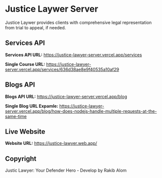 # Justice Laywer Server
Justice Laywer provides clients with comprehensive legal representation from trial to appeal, if needed.

## Services API
**Services API URL:** https://justice-lawyer-server.vercel.app/services

**Single Course URL:** https://justice-lawyer-server.vercel.app/services/636d38ae8e9f40535a10af29

## Blogs API
**Blogs API URL:** https://justice-lawyer-server.vercel.app/blog

**Single Blog URL Expamle:** https://justice-lawyer-server.vercel.app/blog/how-does-nodejs-handle-multiple-requests-at-the-same-time

## Live Website
**Website URL:** https://justice-lawyer.web.app/

## Copyright
Justic Lawyer: Your Defender Hero - Develop by Rakib Alom